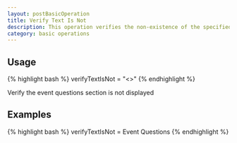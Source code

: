```yaml
---
layout: postBasicOperation
title: Verify Text Is Not
description: This operation verifies the non-existence of the specified string in the page
category: basic operations
---
```


## Usage
{% highlight bash %}
verifyTextIsNot = "<<text to verify>>"
{% endhighlight %}

Verify the event questions section is not displayed
## Examples
{% highlight bash %}
verifyTextIsNot = Event Questions
{% endhighlight %}


